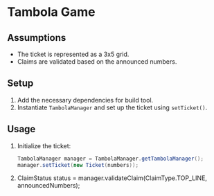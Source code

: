 # Tambola Game

## Assumptions
- The ticket is represented as a 3x5 grid.
- Claims are validated based on the announced numbers.

## Setup
1. Add the necessary dependencies for build tool.
2. Instantiate `TambolaManager` and set up the ticket using `setTicket()`.

## Usage
1. Initialize the ticket:
   ```java
   TambolaManager manager = TambolaManager.getTambolaManager();
   manager.setTicket(new Ticket(numbers));

2. ClaimStatus status = manager.validateClaim(ClaimType.TOP_LINE, announcedNumbers);

